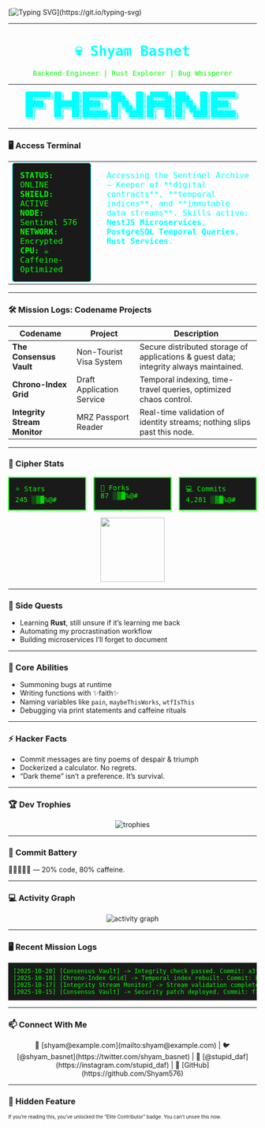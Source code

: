 <!-- ⚡ Cyberpunk Hacker Legend -->
<!-- 🛡️ The Sentinel Archivist Version 2.0 -->

[![Typing SVG](https://readme-typing-svg.herokuapp.com?font=Share+Tech+Mono&size=25&duration=3000&pause=500&color=0FFFC0&center=true&vCenter=true&width=700&lines=Initializing+Sentinel+Archive...;Loading+Rust+Protocols...;Dockerizing+Reality...;Summoning+Bugs+with+Caffeine...)](https://git.io/typing-svg)

---

<h1 align="center" style="color:#00FFFF; font-family:'IBM Plex Mono', monospace;">💀 Shyam Basnet</h1>
<p align="center" style="color:#00FF00; font-family:'IBM Plex Mono', monospace;">
Backend Engineer | Rust Explorer | Bug Whisperer
</p>

---

<!-- Neon Fractured Vault Header -->
<div align="center">
<pre style="font-family:'IBM Plex Mono', monospace; font-size:12px; color:#00FFFF; line-height:10px;">
███████╗██╗  ██╗███████╗███╗   ██╗ █████╗ ███╗   ██╗███████╗
██╔════╝██║  ██║██╔════╝████╗  ██║██╔══██╗████╗  ██║██╔════╝
█████╗  ███████║█████╗  ██╔██╗ ██║███████║██╔██╗ ██║█████╗  
██╔══╝  ██╔══██║██╔══╝  ██║╚██╗██║██╔══██║██║╚██╗██║██╔══╝  
██║     ██║  ██║███████╗██║ ╚████║██║  ██║██║ ╚████║███████╗
╚═╝     ╚═╝  ╚═╝╚══════╝╚═╝  ╚═══╝╚═╝  ╚═╝╚═╝  ╚═══╝╚══════╝
</pre>
</div>

---

### 🖥️ Access Terminal

<table width="100%">
<tr>
<td width="35%" valign="top">
<div style="background:#1A1A1A; color:#00FF00; font-family:'IBM Plex Mono', monospace; padding:15px; border-radius:5px; border:1px solid #00FFFF;">
<b>STATUS:</b> ONLINE<br>
<b>SHIELD:</b> ACTIVE<br>
<b>NODE:</b> Sentinel 576<br>
<b>NETWORK:</b> Encrypted<br>
<b>CPU:</b> ☕ Caffeine-Optimized
</div>
</td>
<td width="65%" valign="top">
<p style="font-family:'IBM Plex Mono', monospace; color:#00FFFF; padding-left:15px;">
Accessing the Sentinel Archive — Keeper of **digital contracts**, **temporal indices**, and **immutable data streams**.  
Skills active: <b>NestJS Microservices</b>, <b>PostgreSQL Temporal Queries</b>, <b>Rust Services</b>.
</p>
</td>
</tr>
</table>

---

### 🛠️ Mission Logs: Codename Projects

| Codename | Project | Description |
|----------|--------|-------------|
| **The Consensus Vault** | Non-Tourist Visa System | Secure distributed storage of applications & guest data; integrity always maintained. |
| **Chrono-Index Grid** | Draft Application Service | Temporal indexing, time-travel queries, optimized chaos control. |
| **Integrity Stream Monitor** | MRZ Passport Reader | Real-time validation of identity streams; nothing slips past this node. |

---

### 🔐 Cipher Stats

<p align="center">
<div style="display:flex; justify-content:center; gap:15px;">
  <div style="background:#1A1A1A; border:2px solid #00FF00; padding:12px; width:150px; font-family:'IBM Plex Mono', monospace; color:#00FF00;">
    ⭐ Stars<br>
    245 ░▒▓%@#
  </div>
  <div style="background:#1A1A1A; border:2px solid #00FF00; padding:12px; width:150px; font-family:'IBM Plex Mono', monospace; color:#00FF00;">
    🔧 Forks<br>
    87 ░▒▓%@#
  </div>
  <div style="background:#1A1A1A; border:2px solid #00FF00; padding:12px; width:150px; font-family:'IBM Plex Mono', monospace; color:#00FF00;">
    💻 Commits<br>
    4,281 ░▒▓%@#
  </div>
</div>
</p>

<p align="center">
<img src="https://github-readme-stats.vercel.app/api/top-langs/?username=Shyam576&layout=compact&theme=radical" height="130">
</p>

---

### 🧩 Side Quests
- Learning **Rust**, still unsure if it’s learning me back  
- Automating my procrastination workflow  
- Building microservices I’ll forget to document  

---

### 🐛 Core Abilities
- Summoning bugs at runtime  
- Writing functions with ✨faith✨  
- Naming variables like `pain`, `maybeThisWorks`, `wtfIsThis`  
- Debugging via print statements and caffeine rituals  

---

### ⚡ Hacker Facts
- Commit messages are tiny poems of despair & triumph  
- Dockerized a calculator. No regrets.  
- “Dark theme” isn’t a preference. It’s survival.  

---

### 🏆 Dev Trophies
<p align="center">
<img src="https://github-profile-trophy.vercel.app/?username=Shyam576&theme=matrix&no-frame=true&margin-w=10" alt="trophies" />
</p>

---

### 🪫 Commit Battery
🧃🔋🔋🪫🪫 — 20% code, 80% caffeine.

---

### 💻 Activity Graph
<p align="center">
<img src="https://github-readme-activity-graph.vercel.app/graph?username=Shyam576&theme=matrix" alt="activity graph" />
</p>

---

### 🖥️ Recent Mission Logs
<pre style="background:#1A1A1A; color:#00FF00; font-family:'IBM Plex Mono', monospace; padding:10px; overflow-x:auto; font-size:12px;">
[2025-10-20] [Consensus Vault] -> Integrity check passed. Commit: a3f4d9e
[2025-10-18] [Chrono-Index Grid] -> Temporal index rebuilt. Commit: b5e7a2f
[2025-10-17] [Integrity Stream Monitor] -> Stream validation complete. Commit: c2d9b0a
[2025-10-15] [Consensus Vault] -> Security patch deployed. Commit: f1a7c4d
</pre>

---

### 📫 Connect With Me
<p align="center">
📧 [shyam@example.com](mailto:shyam@example.com) | 🐦 [@shyam_basnet](https://twitter.com/shyam_basnet) | 📸 [@stupid_daf](https://instagram.com/stupid_daf) | 🐙 [GitHub](https://github.com/Shyam576)
</p>

---

### 🧠 Hidden Feature
<sub><sup>If you’re reading this, you’ve unlocked the “Elite Contributor” badge. You can’t unsee this now.</sup></sub>
